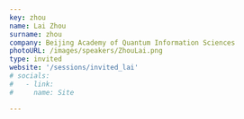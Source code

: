```yaml
---
key: zhou
name: Lai Zhou
surname: zhou
company: Beijing Academy of Quantum Information Sciences
photoURL: /images/speakers/ZhouLai.png
type: invited
website: '/sessions/invited_lai'
# socials:
#   - link: 
#     name: Site

---
```

